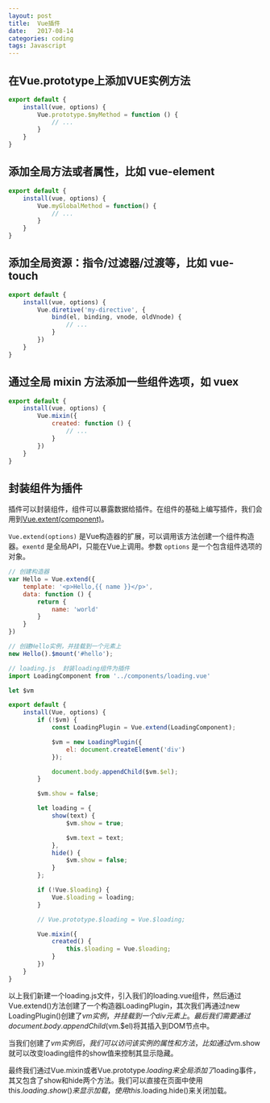 ```yaml
---
layout: post
title:  Vue插件
date:   2017-08-14
categories: coding
tags: Javascript
---
```


## 在Vue.prototype上添加VUE实例方法

``` javascript
export default {
    install(vue, options) {
        Vue.prototype.$myMethod = function () {
            // ...
        }
    }
}
```

## 添加全局方法或者属性，比如 vue-element

``` javascript
export default {
    install(vue, options) {
        Vue.myGlobalMethod = function() {
            // ...
        }
    }
}
```

## 添加全局资源：指令/过滤器/过渡等，比如 vue-touch

``` javascript
export default {
    install(vue, options) {
        Vue.diretive('my-directive', {
            bind(el, binding, vnode, oldVnode) {
                // ...
            }
        })
    }
}
```

## 通过全局 mixin 方法添加一些组件选项，如 vuex

``` javascript
export default {
    install(vue, options) {
        Vue.mixin({
            created: function () {
                // ...
            }
        })
    }
}
```

## 封装组件为插件

插件可以封装组件，组件可以暴露数据给插件。在组件的基础上编写插件，我们会用到[Vue.extent(component)](https://cn.vuejs.org/v2/api/#Vue-extend-options)。

`Vue.extend(options)` 是Vue构造器的扩展，可以调用该方法创建一个组件构造器。`exentd` 是全局API，只能在Vue上调用。参数 `options` 是一个包含组件选项的对象。

``` javascript
// 创建构造器
var Hello = Vue.extend({
    template: '<p>Hello,{{ name }}</p>',
    data: function () {
        return {
            name: 'world'
        }
    }
})

// 创建Hello实例，并挂载到一个元素上
new Hello().$mount('#hello');
```

``` javascript
// loading.js  封装loading组件为插件
import LoadingComponent from '../components/loading.vue'

let $vm

export default {
    install(Vue, options) {
        if (!$vm) {
            const LoadingPlugin = Vue.extend(LoadingComponent);

            $vm = new LoadingPlugin({
                el: document.createElement('div')
            });

            document.body.appendChild($vm.$el);
        }

        $vm.show = false;

        let loading = {
            show(text) {
                $vm.show = true;

                $vm.text = text;
            },
            hide() {
                $vm.show = false;
            }
        };

        if (!Vue.$loading) {
            Vue.$loading = loading;
        }

        // Vue.prototype.$loading = Vue.$loading;

        Vue.mixin({
            created() {
                this.$loading = Vue.$loading;
            }
        })
    }
}
```

以上我们新建一个loading.js文件，引入我们的loading.vue组件，然后通过Vue.extend()方法创建了一个构造器LoadingPlugin，其次我们再通过new LoadingPlugin()创建了$vm实例，并挂载到一个div元素上。最后我们需要通过document.body.appendChild($vm.$el)将其插入到DOM节点中。

当我们创建了$vm实例后，我们可以访问该实例的属性和方法，比如通过$vm.show就可以改变loading组件的show值来控制其显示隐藏。

最终我们通过Vue.mixin或者Vue.prototype.$loading来全局添加了$loading事件，其又包含了show和hide两个方法。我们可以直接在页面中使用this.$loading.show()来显示加载，使用this.$loading.hide()来关闭加载。
